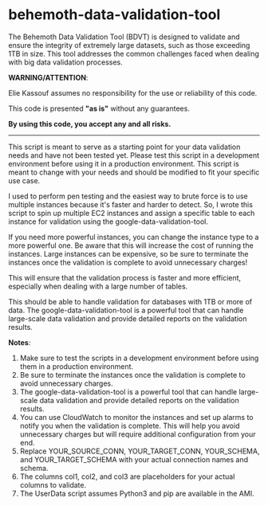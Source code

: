 # behemoth-data-validation-tool
The Behemoth Data Validation Tool (BDVT) is designed to validate and ensure the integrity of extremely large datasets, such as those exceeding 1TB in size. This tool addresses the common challenges faced when dealing with big data validation processes.

**WARNING/ATTENTION**:

Elie Kassouf assumes no responsibility for the use or
reliability of this code.

This code is presented **"as is"** without any guarantees.

**By using this code, you accept any and all risks.**

<hr>

This script is meant to serve as a starting point for your
data validation needs and have not been tested yet. Please
test this script in a development environment before using
it in a production environment. This script is meant to
change with your needs and should be modified to fit your
specific use case.

I used to perform pen testing and the easiest way to brute
force is to use multiple instances because it's faster and
harder to detect. So, I wrote this script to spin up multiple
EC2 instances and assign a specific table to each instance
for validation using the google-data-validation-tool.

If you need more powerful instances, you can change the
instance type to a more powerful one. Be aware that this will
increase the cost of running the instances. Large instances
can be expensive, so be sure to terminate the instances once
the validation is complete to avoid unnecessary charges!

This will ensure that the validation process is faster and
more efficient, especially when dealing with a large number
of tables.

This should be able to handle validation for databases with
1TB or more of data. The google-data-validation-tool is a
powerful tool that can handle large-scale data validation
and provide detailed reports on the validation results.

**Notes**:
1. Make sure to test the scripts in a development environment
   before using them in a production environment.
2. Be sure to terminate the instances once the validation is
   complete to avoid unnecessary charges.
3. The google-data-validation-tool is a powerful tool that can
   handle large-scale data validation and provide detailed
   reports on the validation results.
4. You can use CloudWatch to monitor the instances and set up
   alarms to notify you when the validation is complete. This
   will help you avoid unnecessary charges but will require
   additional configuration from your end.
5. Replace YOUR_SOURCE_CONN, YOUR_TARGET_CONN, YOUR_SCHEMA,
   and YOUR_TARGET_SCHEMA with your actual connection names
   and schema.
6. The columns col1, col2, and col3 are placeholders for your
   actual columns to validate.
7. The UserData script assumes Python3 and pip are available
   in the AMI.